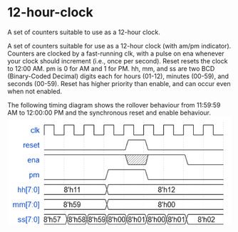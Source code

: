 # 12-hour-clock
A set of counters suitable to use as a 12-hour clock. 

A set of counters suitable for use as a 12-hour clock (with am/pm indicator). Counters are clocked by a fast-running clk, with a pulse on ena whenever your
clock should increment (i.e., once per second). Reset resets the clock to 12:00 AM. pm is 0 for AM and 1 for PM. hh, mm, and ss are two BCD
(Binary-Coded Decimal) digits each for hours (01-12), minutes (00-59), and seconds (00-59). Reset has higher priority than enable, and can occur even when not enabled.

The following timing diagram shows the rollover behaviour from 11:59:59 AM to 12:00:00 PM and the synchronous reset and enable behaviour.
![12-hr-clk](https://github.com/Sarkar22/12-hour-clock/blob/main/12-hr-clk.PNG)

